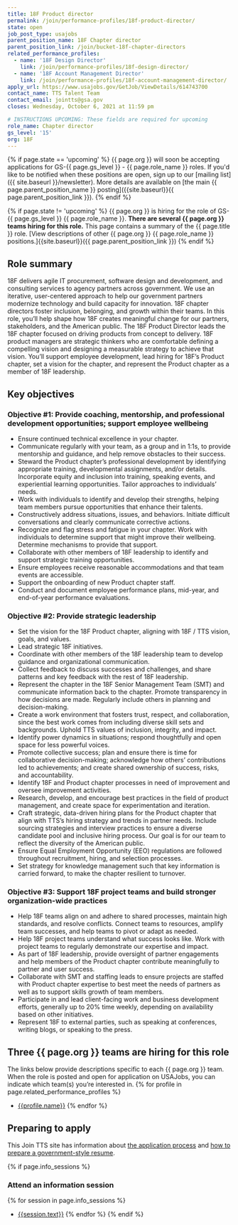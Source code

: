 ```yaml
---
title: 18F Product director
permalink: /join/performance-profiles/18f-product-director/
state: open
job_post_type: usajobs
parent_position_name: 18F Chapter director
parent_position_link: /join/bucket-18f-chapter-directors
related_performance_profiles:
  - name: '18F Design Director'
    link: /join/performance-profiles/18f-design-director/
  - name: '18F Account Management Director'
    link: /join/performance-profiles/18f-account-management-director/
apply_url: https://www.usajobs.gov/GetJob/ViewDetails/614743700
contact_name: TTS Talent Team
contact_email: jointts@gsa.gov
closes: Wednesday, October 6, 2021 at 11:59 pm

# INSTRUCTIONS UPCOMING: These fields are required for upcoming
role_name: Chapter director
gs_level: '15'
org: 18F
---
```

{% if page.state == 'upcoming' %}
{{ page.org }} will soon be accepting applications for GS-{{ page.gs_level }} - {{ page.role_name }} roles. If you'd like to be
  notified when these positions are open, sign up to our [mailing list]({{ site.baseurl }}/newsletter). More details are available on [the main {{ page.parent_position_name }} posting]({{site.baseurl}}{{ page.parent_position_link }}).
{% endif %}

{% if page.state != 'upcoming' %}
{{ page.org }} is hiring for the role of GS-{{ page.gs_level }} {{ page.role_name }}. **There are several {{ page.org }} teams hiring for this role.** This page contains a summary of the {{ page.title }} role. [View descriptions of other {{ page.org }} {{ page.role_name }} positions.]{{site.baseurl}}({{ page.parent_position_link }})
{% endif %}


## Role summary

18F delivers agile IT procurement, software design and development, and consulting services to agency partners across government. We use an iterative, user-centered approach to help our government partners modernize technology and build capacity for innovation. 18F chapter directors foster inclusion, belonging, and growth within their teams. In this role, you’ll help shape how 18F creates meaningful change for our partners, stakeholders, and the American public.
The 18F Product Director leads the 18F chapter focused on driving products from concept to delivery. 18F product managers are strategic thinkers who are comfortable defining a compelling vision and designing a measurable strategy to achieve that vision. You’ll support employee development, lead hiring for 18F’s Product chapter, set a vision for the chapter, and represent the Product chapter as a member of 18F leadership.

## Key objectives

### Objective #1: Provide coaching, mentorship, and professional development opportunities; support employee wellbeing
-  Ensure continued technical excellence in your chapter.
-  Communicate regularly with your team, as a group and in 1:1s, to provide mentorship and guidance, and help remove obstacles to their success.
-  Steward the Product chapter’s professional development by identifying appropriate training, developmental assignments, and/or details. Incorporate equity and inclusion into training, speaking events, and experiential learning opportunities. Tailor approaches to individuals’ needs.
-  Work with individuals to identify and develop their strengths, helping team members pursue opportunities that enhance their talents.
-  Constructively address situations, issues, and behaviors. Initiate difficult conversations and clearly communicate corrective actions.
-  Recognize and flag stress and fatigue in your chapter. Work with individuals to determine support that might improve their wellbeing. Determine mechanisms to provide that support.
-  Collaborate with other members of 18F leadership to identify and support strategic training opportunities.
-  Ensure employees receive reasonable accommodations and that team events are accessible.
-  Support the onboarding of new Product chapter staff.
-  Conduct and document employee performance plans, mid-year, and end-of-year performance evaluations.

###  Objective #2: Provide strategic leadership
-  Set the vision for the 18F Product chapter, aligning with 18F / TTS vision, goals, and values.
-  Lead strategic 18F initiatives.
-  Coordinate with other members of the 18F leadership team to develop guidance and organizational communication.
-  Collect feedback to discuss successes and challenges, and share patterns and key feedback with the rest of 18F leadership.
-  Represent the chapter in the 18F Senior Management Team (SMT) and communicate information back to the chapter. Promote transparency in how decisions are made. Regularly include others in planning and decision-making.
-  Create a work environment that fosters trust, respect, and collaboration, since the best work comes from including diverse skill sets and backgrounds. Uphold TTS values of inclusion, integrity, and impact.
-  Identify power dynamics in situations; respond thoughtfully and open space for less powerful voices.
-  Promote collective success; plan and ensure there is time for collaborative decision-making; acknowledge how others’ contributions led to achievements; and create shared ownership of success, risks, and accountability.
-  Identify 18F and Product chapter processes in need of improvement and oversee improvement activities.
-  Research, develop, and encourage best practices in the field of product management, and create space for experimentation and iteration.
-  Craft strategic, data-driven hiring plans for the Product chapter that align with TTS’s hiring strategy and trends in partner needs. Include sourcing strategies and interview practices to ensure a diverse candidate pool and inclusive hiring process. Our goal is for our team to reflect the diversity of the American public.
-  Ensure Equal Employment Opportunity (EEO) regulations are followed throughout recruitment, hiring, and selection processes.
-  Set strategy for knowledge management such that key information is carried forward, to make the chapter resilient to turnover.

###  Objective #3: Support 18F project teams and build stronger organization-wide practices
-  Help 18F teams align on and adhere to shared processes, maintain high standards, and resolve conflicts. Connect teams to resources, amplify team successes, and help teams to pivot or adapt as needed.
-  Help 18F project teams understand what success looks like. Work with project teams to regularly demonstrate our expertise and impact.
-  As part of 18F leadership, provide oversight of partner engagements and help members of the Product chapter contribute meaningfully to partner and user success.
-  Collaborate with SMT and staffing leads to ensure projects are staffed with Product chapter expertise to best meet the needs of partners as well as to support skills growth of team members.
-  Participate in and lead client-facing work and business development efforts, generally up to 20% time weekly, depending on availability based on other initiatives.
-  Represent 18F to external parties, such as speaking at conferences, writing blogs, or speaking to the press.

## Three {{ page.org }} teams are hiring for this role

The links below provide descriptions specific to each {{ page.org }} team. When the role is posted and open for application on USAJobs, you can indicate which team(s) you’re interested in.
{% for profile in page.related_performance_profiles %}
  - [{{profile.name}}]({{site.baseurl}}{{profile.link}})
{% endfor %}

## Preparing to apply

This Join TTS site has information about [the application process](https://join.tts.gsa.gov/hiring-process/) and [how to prepare a government-style resume](https://join.tts.gsa.gov/resume/).

{% if page.info_sessions %}
### Attend an information session
{% for session in page.info_sessions %}
- [{{session.text}}]({{session.link}})
{% endfor %}
{% endif %}
